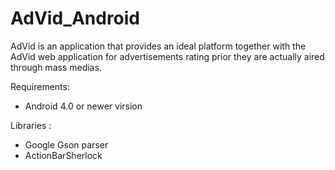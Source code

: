 # AdVid_Android

AdVid is an application that provides an ideal platform together with the AdVid web application for advertisements rating prior they are actually aired through mass medias.

Requirements:
  * Android 4.0 or newer virsion

Libraries :
  * Google Gson parser 
  * ActionBarSherlock




